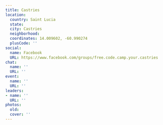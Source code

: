 ```yaml
---
title: Castries
location:
  country: Saint Lucia
  state: 
  city: Castries
  neighborhood: 
  coordinates: 14.009602, -60.990274
  plusCode: ''
social:
  name: Facebook
  URL: https://www.facebook.com/groups/free.code.camp.your.castries
chat:
  name: ''
  URL: ''
event:
  name: ''
  URL: ''
leaders:
- name: ''
  URL: ''
photos:
  old: 
  cover: ''
---
```

